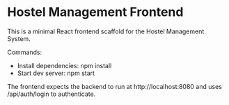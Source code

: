 # Hostel Management Frontend

This is a minimal React frontend scaffold for the Hostel Management System.

Commands:

- Install dependencies: npm install
- Start dev server: npm start

The frontend expects the backend to run at http://localhost:8080 and uses /api/auth/login to authenticate.

